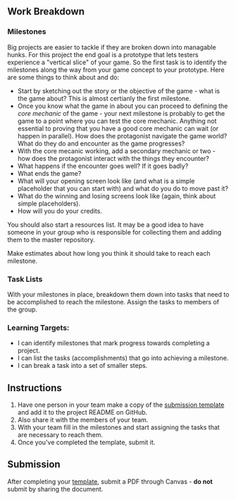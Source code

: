 ---
---

[//]: # ( <p><iframe src="https://douglasurner.github.io/GDP1/units/0/assignments/U0.2-first-submission/" width="100%" height="666px"></iframe></p> )

## Work Breakdown

### Milestones

Big projects are easier to tackle if they are broken down into managable hunks. For this project the end goal is a prototype that lets testers experience a "vertical slice" of your game. So the first task is to identify the milestones along the way from your game concept to your prototype. Here are some things to think about and do:

* Start by sketching out the story or the objective of the game - what is the game about? This is almost certianly the first milestone.
* Once you know what the game in about you can proceed to defining the *core mechanic* of the game - your next milestone is probably to get the game to a point where you can test the core mechanic. Anything not essential to proving that you have a good core mechanic can wait (or happen in parallel). How does the protagonist navigate the game world? What do they do and encounter as the game progresses?
* With the core mecanic working, add a secondary mechanic or two - how does the protagonist interact with the things they encounter?
* What happens if the encounter goes well? If it goes badly?
* What ends the game?
* What will your opening screen look like (and what is a simple placeholder that you can start with) and what do you do to move past it?
* What do the winning and losing screens look like (again, think about simple placeholders).
* How will you do your credits.

You should also start a resources list. It may be a good idea to have someone in your group who is responsible for collecting them and adding them to the master repository.

Make estimates about how long you think it should take to reach each milestone.

### Task Lists

With your milestones in place, breakdown them down into tasks that need to be accomplished to reach the milestone. Assign the tasks to members of the group.

[slides]: #
[template]: https://docs.google.com/document/d/1NFu6Udrjj6GC43VJwiztIZ61KRePtDsB6ngAcMiv35g/edit?usp=sharing


### Learning Targets:

* I can identify milestones that mark progress towards completing a project.
* I can list the tasks (accomplishments) that go into achieving a milestone.
* I can break a task into a set of smaller steps.

## Instructions

1. Have one person in your team make a copy of the [submission template][template] and add it to the project README on GitHub.
1. Also share it with the members of your team.
1. With your team fill in the milestones and start assigning the tasks that are necessary to reach them.
1. Once you've completed the template, submit it.

## Submission

After completing your [template][], submit a PDF through Canvas - **do not** submit by sharing the document.
